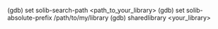 (gdb) set solib-search-path <path_to_your_library>
(gdb) set solib-absolute-prefix /path/to/my/library
(gdb) sharedlibrary <your_library>